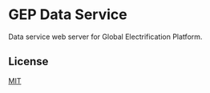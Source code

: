 # GEP Data Service

Data service web server for Global Electrification Platform.

## License

[MIT](LICENSE)
